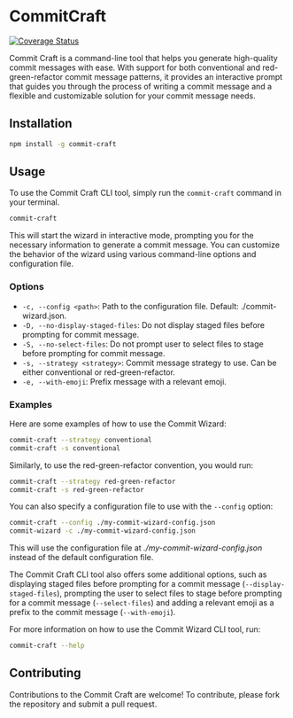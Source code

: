# CommitCraft

[![Coverage Status](https://coveralls.io/repos/github/Lokicoule/CommitCraft/badge.svg?branch=main)](https://coveralls.io/github/Lokicoule/CommitCraft?branch=main)

Commit Craft is a command-line tool that helps you generate high-quality commit messages with ease. With support for both conventional and red-green-refactor commit message patterns, it provides an interactive prompt that guides you through the process of writing a commit message and a flexible and customizable solution for your commit message needs.

## Installation

```sh
npm install -g commit-craft
```

## Usage

To use the Commit Craft CLI tool, simply run the `commit-craft` command in your terminal.

```sh
commit-craft
```

This will start the wizard in interactive mode, prompting you for the necessary information to generate a commit message. You can customize the behavior of the wizard using various command-line options and configuration file.

### Options

- `-c, --config <path>`: Path to the configuration file. Default: ./commit-wizard.json.
- `-D, --no-display-staged-files`: Do not display staged files before prompting for commit message.
- `-S, --no-select-files`: Do not prompt user to select files to stage before prompting for commit message.
- `-s, --strategy <strategy>`: Commit message strategy to use. Can be either conventional or red-green-refactor.
- `-e, --with-emoji`: Prefix message with a relevant emoji.

### Examples

Here are some examples of how to use the Commit Wizard:

```sh
commit-craft --strategy conventional
commit-craft -s conventional
```

Similarly, to use the red-green-refactor convention, you would run:

```sh
commit-craft --strategy red-green-refactor
commit-craft -s red-green-refactor
```

You can also specify a configuration file to use with the `--config` option:

```sh
commit-craft --config ./my-commit-wizard-config.json
commit-wizard -c ./my-commit-wizard-config.json
```

This will use the configuration file at _./my-commit-wizard-config.json_ instead of the default configuration file.

The Commit Craft CLI tool also offers some additional options, such as displaying staged files before prompting for a commit message (`--display-staged-files`), prompting the user to select files to stage before prompting for a commit message (`--select-files`) and adding a relevant emoji as a prefix to the commit message (`--with-emoji`).

For more information on how to use the Commit Wizard CLI tool, run:

```sh
commit-craft --help
```

## Contributing

Contributions to the Commit Craft are welcome! To contribute, please fork the repository and submit a pull request.
